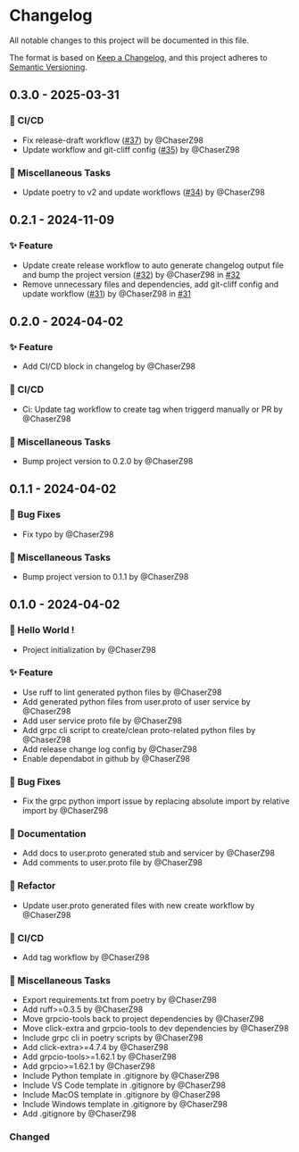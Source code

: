 # Changelog

All notable changes to this project will be documented in this file.

The format is based on [Keep a Changelog](https://keepachangelog.com/en/1.0.0/),
and this project adheres to [Semantic Versioning](https://semver.org/spec/v2.0.0.html).

## 0.3.0 - 2025-03-31

### <!-- 09 -->🐎 CI/CD
- Fix release-draft workflow ([#37](https://github.com/ChaserZ98/chaserland-grpc-proto/pull/37)) by @ChaserZ98
- Update workflow and git-cliff config ([#35](https://github.com/ChaserZ98/chaserland-grpc-proto/pull/35)) by @ChaserZ98

### <!-- 10 -->🐳 Miscellaneous Tasks
- Update poetry to v2 and update workflows ([#34](https://github.com/ChaserZ98/chaserland-grpc-proto/pull/34)) by @ChaserZ98

## 0.2.1 - 2024-11-09

### <!-- 01 -->✨ Feature

-   Update create release workflow to auto generate changelog output file and bump the project version ([#32](https://github.com/ChaserZ98/chaserland-grpc-proto/pull/32)) by @ChaserZ98 in [#32](https://github.com/ChaserZ98/chaserland-grpc-proto/pull/32)
-   Remove unnecessary files and dependencies, add git-cliff config and update workflow ([#31](https://github.com/ChaserZ98/chaserland-grpc-proto/pull/31)) by @ChaserZ98 in [#31](https://github.com/ChaserZ98/chaserland-grpc-proto/pull/31)

## 0.2.0 - 2024-04-02

### <!-- 01 -->✨ Feature

-   Add CI/CD block in changelog by @ChaserZ98

### <!-- 09 -->🐎 CI/CD

-   Ci: Update tag workflow to create tag when triggerd manually or PR by @ChaserZ98

### <!-- 10 -->🐳 Miscellaneous Tasks

-   Bump project version to 0.2.0 by @ChaserZ98

## 0.1.1 - 2024-04-02

### <!-- 02 -->🐞 Bug Fixes

-   Fix typo by @ChaserZ98

### <!-- 10 -->🐳 Miscellaneous Tasks

-   Bump project version to 0.1.1 by @ChaserZ98

## 0.1.0 - 2024-04-02

### <!-- 00 -->🎉 Hello World !

-   Project initialization by @ChaserZ98

### <!-- 01 -->✨ Feature

-   Use ruff to lint generated python files by @ChaserZ98
-   Add generated python files from user.proto of user service by @ChaserZ98
-   Add user service proto file by @ChaserZ98
-   Add grpc cli script to create/clean proto-related python files by @ChaserZ98
-   Add release change log config by @ChaserZ98
-   Enable dependabot in github by @ChaserZ98

### <!-- 02 -->🐞 Bug Fixes

-   Fix the grpc python import issue by replacing absolute import by relative import by @ChaserZ98

### <!-- 03 -->📃 Documentation

-   Add docs to user.proto generated stub and servicer by @ChaserZ98
-   Add comments to user.proto file by @ChaserZ98

### <!-- 05 -->🦄 Refactor

-   Update user.proto generated files with new create workflow by @ChaserZ98

### <!-- 09 -->🐎 CI/CD

-   Add tag workflow by @ChaserZ98

### <!-- 10 -->🐳 Miscellaneous Tasks

-   Export requirements.txt from poetry by @ChaserZ98
-   Add ruff>=0.3.5 by @ChaserZ98
-   Move grpcio-tools back to project dependencies by @ChaserZ98
-   Move click-extra and grpcio-tools to dev dependencies by @ChaserZ98
-   Include grpc cli in poetry scripts by @ChaserZ98
-   Add click-extra>=4.7.4 by @ChaserZ98
-   Add grpcio-tools>=1.62.1 by @ChaserZ98
-   Add grpcio>=1.62.1 by @ChaserZ98
-   Include Python template in .gitignore by @ChaserZ98
-   Include VS Code template in .gitignore by @ChaserZ98
-   Include MacOS template in .gitignore by @ChaserZ98
-   Include Windows template in .gitignore by @ChaserZ98
-   Add .gitignore by @ChaserZ98

### Changed

<!-- generated by git-cliff -->
